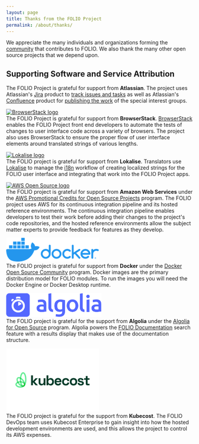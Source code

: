 ```yaml
---
layout: page
title: Thanks from the FOLIO Project
permalink: /about/thanks/
---
```


We appreciate the many individuals and organizations forming the [community](/community) that contributes to FOLIO.
We also thank the many other open source projects that we depend upon.

## Supporting Software and Service Attribution

The FOLIO Project is grateful for support from **Atlassian**.
The project uses Atlassian's [Jira](https://www.atlassian.com/software/jira) product to [track issues and tasks](https://issues.folio.org/) as well as Atlassian's [Confluence](https://www.atlassian.com/software/confluence) product for [publishing the work](https://wiki.folio.org/) of the special interest groups.

<a href="https://www.browserstack.com/"><img src="/images/browserstack-logo.svg" alt="BrowserStack logo" width="250" height="50"></a>\
The FOLIO Project is grateful for support from **BrowserStack**.
[BrowserStack](https://www.browserstack.com) enables the FOLIO Project front end developers to automate the tests of changes to user interface code across a variety of browsers.
The project also uses BrowserStack to ensure the proper flow of user interface elements around translated strings of various lengths.

<a href="https://lokalise.com/"><img src="/images/lokalise.png" alt="Lokalise logo" width="220" height="90"></a>\
The FOLIO project is grateful for support from **Lokalise**.  Translators use [Lokalise](https://lokalise.com) to manage the [i18n](/faqs/explain-i18n/) workflow of creating localized strings for the FOLIO user interface and integrating that work into the FOLIO Project apps.

<a href="https://aws.amazon.com/opensource/"><img src="/images/aws-open-source.jpg" alt="AWS Open Source logo" width="250" height="141"></a>\
The FOLIO project is grateful for support from **Amazon Web Services** under the <a href="https://aws.amazon.com/blogs/opensource/aws-promotional-credits-open-source-projects/">AWS Promotional Credits for Open Source Projects</a> program.  The FOLIO project uses AWS for its continuous integration pipeline and its hosted reference environments.  The continuous integration pipeline enables developers to test their work before adding their changes to the project's code repositories, and the hosted reference environments allow the subject matter experts to provide feedback for features as they develop.

<a href="https://www.docker.com/community/open-source/application"><img src="/images/docker-logo.png" alt="Docker logo" width="250" height="64"></a>\
The FOLIO project is grateful for support from **Docker** under the <a href="https://www.docker.com/community/open-source/application">Docker Open Source Community</a> program.  Docker images are the primary distribution model for FOLIO modules. To run the images you will need the Docker Engine or Docker Desktop runtime.

<a href="https://www.algolia.com/for-open-source/"><img src="/images/logo-algolia-nebula-blue-full.png" alt="Algolia logo" width="257" height="64"></a>\
The FOLIO project is grateful for the support from **Algolia** under the [Algolia for Open Source](https://www.algolia.com/for-open-source/) program.  Algolia powers the [FOLIO Documentation](https://docs.folio.org/) search feature with a results display that makes use of the documentation structure.

<a href="https://www.kubecost.com/"><img src="/images/Kubecost.png" alt="Kubecost logo" width="250" height="171"></a>\
The FOLIO project is grateful for the support from **Kubecost**. The FOLIO DevOps team uses Kubecost Enterprise to gain insight into how the hosted development environments are used, and this allows the project to control its AWS expenses.
